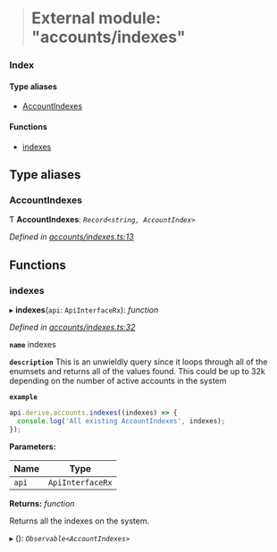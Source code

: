 > # External module: "accounts/indexes"

### Index

#### Type aliases

* [AccountIndexes](_accounts_indexes_.md#accountindexes)

#### Functions

* [indexes](_accounts_indexes_.md#indexes)

## Type aliases

###  AccountIndexes

Ƭ **AccountIndexes**: *`Record<string, AccountIndex>`*

*Defined in [accounts/indexes.ts:13](https://github.com/polkadot-js/api/blob/3b339a2/packages/api-derive/src/accounts/indexes.ts#L13)*

## Functions

###  indexes

▸ **indexes**(`api`: `ApiInterfaceRx`): *function*

*Defined in [accounts/indexes.ts:32](https://github.com/polkadot-js/api/blob/3b339a2/packages/api-derive/src/accounts/indexes.ts#L32)*

**`name`** indexes

**`description`** This is an unwieldly query since it loops through
all of the enumsets and returns all of the values found. This could be up to 32k depending
on the number of active accounts in the system

**`example`** 
<BR>

```javascript
api.derive.accounts.indexes((indexes) => {
  console.log('All existing AccountIndexes', indexes);
});
```

**Parameters:**

Name | Type |
------ | ------ |
`api` | `ApiInterfaceRx` |

**Returns:** *function*

Returns all the indexes on the system.

▸ (): *`Observable<AccountIndexes>`*